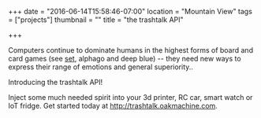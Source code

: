 +++
date = "2016-06-14T15:58:46-07:00"
location = "Mountain View"
tags = ["projects"]
thumbnail = ""
title = "the trashtalk API"

+++

Computers continue to dominate humans in the highest forms of board and card games
(see [set](/setbot), alphago and deep blue) --
they need new ways to express their range of emotions and general superiority..

Introducing the trashtalk API!

<!--more-->

Inject some much needed spirit into your 3d printer, RC car, smart watch or IoT fridge.
Get started today at http://trashtalk.oakmachine.com.
